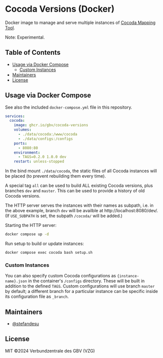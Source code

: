 # Cocoda Versions (Docker)

Docker image to manage and serve multiple instances of [Cocoda Mapping Tool](https://github.com/gbv/cocoda).

Note: Experimental.

## Table of Contents
- [Usage via Docker Compose](#usage-via-docker-compose)
  - [Custom Instances](#custom-instances)
- [Maintainers](#maintainers)
- [License](#license)

## Usage via Docker Compose

See also the included `docker-compose.yml` file in this repository.

```yml
services:
  cocoda:
    image: ghcr.io/gbv/cocoda-versions
    volumes:
      - ./data/cocoda:/www/cocoda
      - ./data/configs:/configs
    ports:
      - 8080:80
    environment:
      - TAGS=0.2.0 1.0.0 dev
    restart: unless-stopped
```

In the bind mount `./data/cocoda`, the static files of all Cocoda instances will be placed (to prevent rebuilding them every time).

A special tag `all` can be used to build ALL existing Cocoda versions, plus branches `dev` and `master`. This can be used to provide a history of old Cocoda versions.

The HTTP server serves the instances with their names as subpath, i.e. in the above example, branch `dev` will be availble at http://localhost:8080/dev/. (If `USE_SUBPATH` is set, the subpath `/cocoda/` will be added.)

Starting the HTTP server:

```sh
docker compose up -d
```

Run setup to build or update instances:

```sh
docker compose exec cocoda bash setup.sh
```

### Custom Instances

You can also specify custom Cocoda configurations as `{instance-name}.json` in the container's `/configs` directory. These will be built in addition to the defined `TAGS`. Custom configurations will use branch `master` by default; a different branch for a particular instance can be specific inside its configuration file as `_branch`.

## Maintainers

- [@stefandesu](https://github.com/stefandesu)

## License

MIT ©2024 Verbundzentrale des GBV (VZG)
